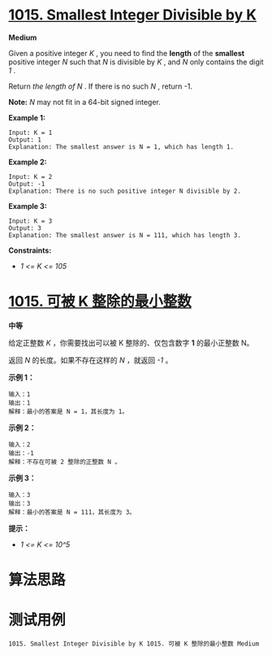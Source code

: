 # [1015. Smallest Integer Divisible by K][enTitle]

**Medium**

Given a positive integer  *K* , you need to find the **length**  of the **smallest**  positive integer  *N*  such that  *N*  is divisible by  *K* , and  *N*  only contains the digit  *1* .

Return  *the length of*  *N* . If there is no such  *N* , return -1.

**Note:**   *N*  may not fit in a 64-bit signed integer.



**Example 1:** 

```
Input: K = 1
Output: 1
Explanation: The smallest answer is N = 1, which has length 1.

```

**Example 2:** 

```
Input: K = 2
Output: -1
Explanation: There is no such positive integer N divisible by 2.

```

**Example 3:** 

```
Input: K = 3
Output: 3
Explanation: The smallest answer is N = 111, which has length 3.

```



**Constraints:** 

-  *1 <= K <= 105* 


# [1015. 可被 K 整除的最小整数][cnTitle]

**中等**

给定正整数  *K* ，你需要找出可以被 K 整除的、仅包含数字 **1**  的最小正整数 N。

返回  *N*  的长度。如果不存在这样的  *N* ，就返回  *-1* 。



**示例 1：** 

```
输入：1
输出：1
解释：最小的答案是 N = 1，其长度为 1。
```

**示例 2：** 

```
输入：2
输出：-1
解释：不存在可被 2 整除的正整数 N 。
```

**示例 3：** 

```
输入：3
输出：3
解释：最小的答案是 N = 111，其长度为 3。
```



**提示：** 

-  *1 <= K <= 10^5* 




# 算法思路

# 测试用例
```
1015. Smallest Integer Divisible by K 1015. 可被 K 整除的最小整数 Medium
```

[enTitle]: https://leetcode.com/problems/smallest-integer-divisible-by-k/
[cnTitle]: https://leetcode-cn.com/problems/smallest-integer-divisible-by-k/
